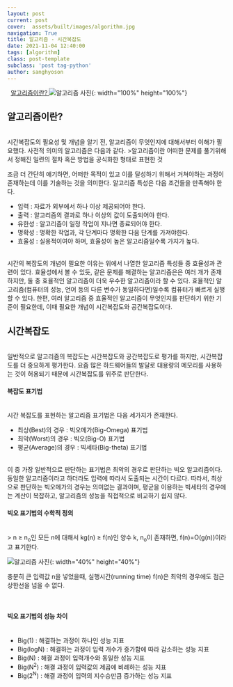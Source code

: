 ```yaml
---
layout: post
current: post
cover:  assets/built/images/algorithm.jpg
navigation: True
title: 알고리즘 - 시간복잡도
date: 2021-11-04 12:40:00
tags: [algorithm]
class: post-template
subclass: 'post tag-python'
author: sanghyoson
---
```

<i class="fa fa-search">&nbsp;</i> 
<a href='https://ko.wikipedia.org/wiki/%EC%95%8C%EA%B3%A0%EB%A6%AC%EC%A6%98'> 알고리즘이란? </a>
![알고리즘 사진](../assets/built/images/algorithm.jpg){: width="100%" height="100%"}

<h2>알고리즘이란?</h2>
<br/>
시간복잡도의 필요성 및 개념을 알기 전, 알고리즘이 무엇인지에 대해서부터 이해가 필요했다. 사전적 의미의 알고리즘은 다음과 같다.
>알고리즘이란 어떠한 문제를 풀기위해서 정해진 일련의 절차 혹은 방법을 공식화한 형태로 표현한 것



조금 더 간단히 얘기하면, 어떠한 목적이 있고 이를 달성하기 위해서 거쳐야하는 과정이 존재하는데 이를 기술하는 것을 의미한다. 알고리즘 특성은 다음 조건들을 만족해야 한다.

<ul class = 'data-contents'>
<li>입력 : 자료가 외부에서 하나 이상 제공되어야 한다.</li>
<li>출력 : 알고리즘의 결과로 하나 이상의 값이 도출되어야 한다.</li>
<li>유한성 : 알고리즘이 일정 작업이 지나면 종료되어야 한다. </li>
<li>명확성 : 명확한 작업과, 각 단계마다 명확한 다음 단계를 가져야한다. </li>
<li>효율성 : 실용적이여야 하며, 효율성이 높은 알고리즘일수록 가지가 높다. </li>
</ul>
<br/>
시간의 복잡도의 개념이 필요한 이유는 위에서 나열한 알고리즘 특성들 중 효율성과 관련이 있다. 효율성에서 볼 수 있듯, 같은 문제를 해결하는 알고리즘은은 여러 개가 존재하지만, 둘 중 효율적인 알고리즘이 더욱 우수한 알고리즘이라 할 수 있다. 효율적인 알고리즘(컴퓨터의 성능, 언어 등의 다른 변수가 동일하다면)일수록 컴퓨터가 빠르게 실행할 수 있다. 한편, 여러 알고리즘 중 효율적인 알고리즘이 무엇인지를 판단하기 위한 기준이 필요한데, 이때 필요한 개념이 시간복잡도와 공간복잡도이다.


<br/>
<h2>시간복잡도</h2>
<br/>
일반적으로 알고리즘의 복잡도는 시간복잡도와 공간복잡도로 평가를 하지만, 시간복잡도를 더 중요하게 평가한다. 요즘 많은 하드웨어들의 발달로 대용량의 메모리를 사용하는 것이 허용되기 때문에 시간복잡도를 위주로 판단한다.

<h4>복잡도 표기법</h4>
<br/>
시간 복잡도를 표현하는 알고리즘 표기법은 다음 세가지가 존재한다. 
<br/>
<ul class = 'data-contents'>
    <li>최상(Best)의 경우 : 빅오메가(Big-Omega) 표기법</li>
    <li>최악(Worst)의 경우 : 빅오(Big-O) 표기법</li>
    <li>평균(Average)의 경우 : 빅세타(Big-theta) 표기법</li>
</ul>
<br/>
이 중 가장 일반적으로 판단하는 표기법은 최악의 경우로 판단하는 빅오 알고리즘이다. 동일한 알고리즘이라고 하더라도 입력에 따라서 도출되는 시간이 다르다.
따라서, 최상으로 판단하는 빅오메가의 경우는 의미없는 결과이며, 평균을 이용하는 빅세타의 경우에는 계산이 복잡하고, 알고리즘의 성능을 직접적으로 비교하기 쉽지 않다.

<br/>
<h4>빅오 표기법의 수학적 정의</h4>
<br/>
> n ≥ n<sub>o</sub>인 모든 n에 대해서 kg(n) ≥ f(n)인 양수 k, n<sub>o</sub>이 존재하면,  f(n)=O(g(n))이라고 표기한다.

![알고리즘 사진](../assets/built/images/time_complexity_bigo.png){: width="40%" height="40%"}

충분히 큰 입력값 n을 넣었을때, 실행시간(running time) f(n)은 최악의 경우에도 점근 상한선을 넘을 수 없다.

<br/>
<h4>빅오 표기법의 성능 차이</h4>
<ul class = 'data-contents'>
<br/>
    <li>Big(1) : 해결하는 과정이 하나인 성능 지표</li>
    <li>Big(logN) : 해결하는 과정이 입력 개수가 증가함에 따라 감소하는 성능 지표</li>
    <li>Big(N) : 해결 과정이 입력개수와 동일한 성능 지표</li>
    <li>Big(N<sup>2</sup>) : 해결 과정이 입력값의 제곱에 비례하는 성능 지표</li>
    <li>Big(2<sup>N</sup>) : 해결 과정이 입력의 지수승만큼 증가하는 성능 지표</li>
</ul>
<br/>